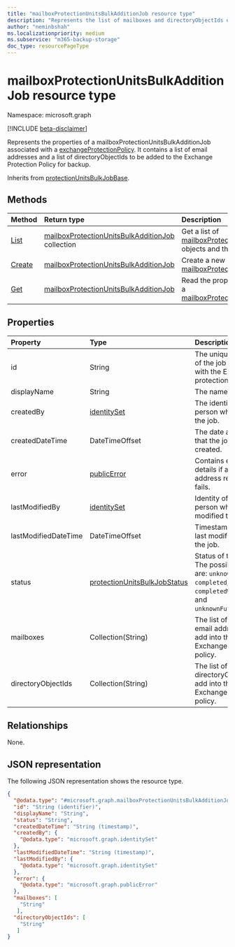 ```yaml
---
title: "mailboxProtectionUnitsBulkAdditionJob resource type"
description: "Represents the list of mailboxes and directoryObjectIds of Exchange users to be added into the corresponding Exchange protection policy."
author: "neminbshah"
ms.localizationpriority: medium
ms.subservice: "m365-backup-storage"
doc_type: resourcePageType
---
```


# mailboxProtectionUnitsBulkAdditionJob resource type

Namespace: microsoft.graph

[!INCLUDE [beta-disclaimer](../../includes/beta-disclaimer.md)]

Represents the properties of a mailboxProtectionUnitsBulkAdditionJob associated with a [exchangeProtectionPolicy](../resources/exchangeprotectionpolicy.md). It contains a list of email addresses and a list of directoryObjectIds to be added to the Exchange Protection Policy for backup.

Inherits from [protectionUnitsBulkJobBase](../resources/protectionunitsbulkjobbase.md).

## Methods

|Method|Return type|Description|
|:---|:---|:---|
|[List](../api/exchangeprotectionpolicy-list-mailboxprotectionunitsbulkadditionjobs.md)|[mailboxProtectionUnitsBulkAdditionJob](../resources/mailboxprotectionunitsbulkadditionjob.md) collection|Get a list of [mailboxProtectionUnitsBulkAdditionJob](../resources/mailboxprotectionunitsbulkadditionjob.md) objects and their properties.|
|[Create](../api/mailboxprotectionunitsbulkadditionjobs-post.md)|[mailboxProtectionUnitsBulkAdditionJob](../resources/mailboxprotectionunitsbulkadditionjob.md)|Create a new [mailboxProtectionUnitsBulkAdditionJob](../resources/mailboxprotectionunitsbulkadditionjob.md).|
|[Get](../api/mailboxprotectionunitsbulkadditionjobs-get.md)|[mailboxProtectionUnitsBulkAdditionJob](../resources/mailboxprotectionunitsbulkadditionjob.md)|Read the properties and relationships of a [mailboxProtectionUnitsBulkAdditionJob](../resources/mailboxprotectionunitsbulkadditionjob.md).|

## Properties

|Property|Type|Description|
|:---|:---|:---|
|id|String|The unique identifier of the job associated with the Exchange protection policy.|
|displayName|String|The name of the job.|
|createdBy|[identitySet](../resources/identityset.md)|The identity of the person who created the job.|
|createdDateTime|DateTimeOffset|The date and time that the job was created.|
|error|[publicError](../resources/publicerror.md)|Contains error details if any email address resolution fails.|
|lastModifiedBy|[identitySet](../resources/identityset.md)|Identity of the person who last modified the job.|
|lastModifiedDateTime|DateTimeOffset|Timestamp of the last modification to the job.|
|status|[protectionUnitsBulkJobStatus](../resources/protectionunitsbulkjobbase.md#protectionunitsbulkjobstatus-values )|Status of the job. The possible values are: `unknown`, `active`, `completed`, `completedWithErrors`, and  `unknownFutureValue`.|
|mailboxes|Collection(String)|The list of Exchange email addresses to add into the Exchange protection policy.|
|directoryObjectIds|Collection(String)|The list of Exchange directoryObjectIds to add into the Exchange protection policy.|

## Relationships

None.

## JSON representation

The following JSON representation shows the resource type.
<!-- {
  "blockType": "resource",
  "keyProperty": "id",
  "@odata.type": "microsoft.graph.mailboxProtectionUnitsBulkAdditionJob",
  "baseType": "microsoft.graph.protectionUnitsBulkJobBase",
  "openType": false
}
-->
``` json
{
  "@odata.type": "#microsoft.graph.mailboxProtectionUnitsBulkAdditionJob",
  "id": "String (identifier)",
  "displayName": "String",
  "status": "String",
  "createdDateTime": "String (timestamp)",
  "createdBy": {
    "@odata.type": "microsoft.graph.identitySet"
  },
  "lastModifiedDateTime": "String (timestamp)",
  "lastModifiedBy": {
    "@odata.type": "microsoft.graph.identitySet"
  },
  "error": {
    "@odata.type": "microsoft.graph.publicError"
  },
  "mailboxes": [
    "String"
   ],
  "directoryObjectIds": [
    "String"
   ]
}
```

